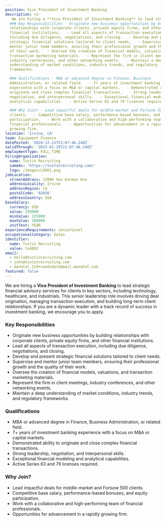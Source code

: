 ```yaml
---
position: Vice President of Investment Banking
description: >2-
   We are hiring a **Vice President of Investment Banking** to lead strategic financial advisory services for clients in key sectors, including technology, healthcare, and industrials. This senior leadership role involves driving deal origination, managing transaction execution, and building long-term client relationships. If you are a dynamic leader with a track record of success in investment banking, we encourage you to apply.
  ### Key Responsibilities - Originate new business opportunities by building
  relationships with corporate clients, private equity firms, and other
  financial institutions.   - Lead all aspects of transaction execution,
  including due diligence, negotiations, and closing.   - Develop and present
  strategic financial solutions tailored to client needs.   - Supervise and
  mentor junior team members, ensuring their professional growth and the quality
  of their work.   - Oversee the creation of financial models, valuations, and
  transaction marketing materials.   - Represent the firm in client meetings,
  industry conferences, and other networking events.   - Maintain a deep
  understanding of market conditions, industry trends, and regulatory
  frameworks.  

  ### Qualifications - MBA or advanced degree in Finance, Business
  Administration, or related field.   - 7+ years of investment banking
  experience with a focus on M&A or capital markets.   - Demonstrated ability to
  originate and close complex financial transactions.   - Strong leadership,
  negotiation, and interpersonal skills.   - Exceptional financial modeling and
  analytical capabilities.   - Active Series 63 and 79 licenses required.  

  ### Why Join? - Lead impactful deals for middle-market and Fortune 500
  clients.   - Competitive base salary, performance-based bonuses, and equity
  participation.   - Work with a collaborative and high-performing team of
  financial professionals.   - Opportunities for advancement in a rapidly
  growing firm.
location: 'Irvine, CA'
team: Equipment Finance
datePosted: '2024-12-21T21:07:46.248Z'
validThrough: '2025-01-29T21:07:46.248Z'
employmentType: FULL_TIME
hiringOrganization:
  name: Tustin Recruiting
  sameAs: 'https://tustinrecruiting.com/'
  logo: /images/LOGO1.png
jobLocation:
  streetAddress: 12000 Von Karman Ave
  addressLocality: Irvine
  addressRegion: CA
  postalCode: '92656'
  addressCountry: USA
baseSalary:
  currency: USD
  value: 250000
  minValue: 225000
  maxValue: 300000
  unitText: YEAR
experienceRequirements: seniorLevel
occupationalCategory: Sales
identifier:
  name: Tustin Recruiting
  value: tu4892
email:
  - hello@tustinrecruiting.com
  - john@tustinrecruiting.com
  - manatal.119+candidate@mail.manatal.com
featured: false
---
```



We are hiring a **Vice President of Investment Banking** to lead strategic financial advisory services for clients in key sectors, including technology, healthcare, and industrials. This senior leadership role involves driving deal origination, managing transaction execution, and building long-term client relationships. If you are a dynamic leader with a track record of success in investment banking, we encourage you to apply.

### Key Responsibilities
- Originate new business opportunities by building relationships with corporate clients, private equity firms, and other financial institutions.  
- Lead all aspects of transaction execution, including due diligence, negotiations, and closing.  
- Develop and present strategic financial solutions tailored to client needs.  
- Supervise and mentor junior team members, ensuring their professional growth and the quality of their work.  
- Oversee the creation of financial models, valuations, and transaction marketing materials.  
- Represent the firm in client meetings, industry conferences, and other networking events.  
- Maintain a deep understanding of market conditions, industry trends, and regulatory frameworks.  

### Qualifications
- MBA or advanced degree in Finance, Business Administration, or related field.  
- 7+ years of investment banking experience with a focus on M&A or capital markets.  
- Demonstrated ability to originate and close complex financial transactions.  
- Strong leadership, negotiation, and interpersonal skills.  
- Exceptional financial modeling and analytical capabilities.  
- Active Series 63 and 79 licenses required.  

### Why Join?
- Lead impactful deals for middle-market and Fortune 500 clients.  
- Competitive base salary, performance-based bonuses, and equity participation.  
- Work with a collaborative and high-performing team of financial professionals.  
- Opportunities for advancement in a rapidly growing firm.  

